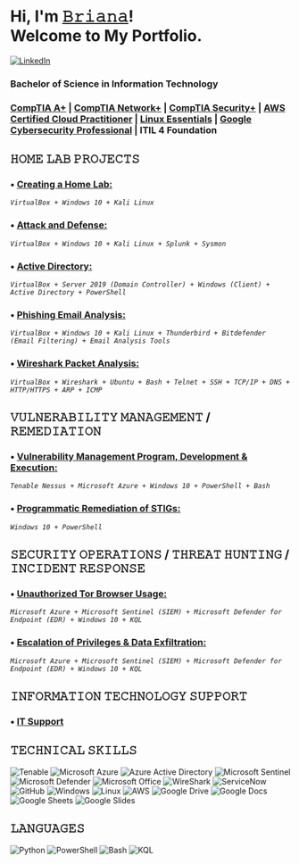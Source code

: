 # Hi, I'm <a href="https://www.linkedin.com/in/brianalwillis/">𝙱𝚛𝚒𝚊𝚗𝚊</a>!<br>Welcome to My Portfolio. 
[![LinkedIn](https://img.shields.io/badge/LinkedIn-Lets_Connect!-blue?logo=linkedin&logoColor=white)](https://www.linkedin.com/in/brianalwillis/)

### Bachelor of Science in Information Technology
### [CompTIA A+](https://www.credly.com/earner/earned/badge/b053f3c0-6e80-4d2e-bb8c-f8f4f8172a40) | [CompTIA Network+](https://www.credly.com/earner/earned/badge/8ca33678-28c0-4119-b5b4-822a320eb803) | [CompTIA Security+](https://www.credly.com/earner/earned/badge/da5ce54c-26da-4b7e-849b-182c826863c5) | [AWS Certified Cloud Practitioner](https://www.credly.com/earner/earned/badge/6f187de9-6d92-4634-b4a7-d0c02943d1af) | [Linux Essentials](https://www.credly.com/earner/earned/badge/043dea14-3383-4b88-86bd-e26f7be1d630) | [Google Cybersecurity Professional](https://www.credly.com/earner/earned/badge/bbe5b941-760f-4552-803f-c85c04d2a9c9) | ITIL 4 Foundation

## 𝙷𝙾𝙼𝙴 𝙻𝙰𝙱 𝙿𝚁𝙾𝙹𝙴𝙲𝚃𝚂

### • [Creating a Home Lab:](https://github.com/brianalwillis/virtual-home-lab/blob/main/README.md) 
*`VirtualBox + Windows 10 + Kali Linux`*
### • [Attack and Defense:](https://github.com/brianalwillis/virtual-home-lab/blob/main/attack-defend.md) 
*`VirtualBox + Windows 10 + Kali Linux + Splunk + Sysmon`*
### • [Active Directory:](https://github.com/brianalwillis/virtual-home-lab/blob/main/active-directory.md) 
*`VirtualBox + Server 2019 (Domain Controller) + Windows (Client) + Active Directory + PowerShell`*
### • [Phishing Email Analysis:](https://github.com/brianalwillis/phishing-email-analysis/blob/main/README.md)
*`VirtualBox + Windows 10 + Kali Linux + Thunderbird + Bitdefender (Email Filtering) + Email Analysis Tools`*
### • [Wireshark Packet Analysis:](https://github.com/brianalwillis/wireshark-packet-analysis/tree/main)
*`VirtualBox + Wireshark + Ubuntu + Bash + Telnet + SSH + TCP/IP + DNS + HTTP/HTTPS + ARP + ICMP`*

## 𝚅𝚄𝙻𝙽𝙴𝚁𝙰𝙱𝙸𝙻𝙸𝚃𝚈 𝙼𝙰𝙽𝙰𝙶𝙴𝙼𝙴𝙽𝚃 / 𝚁𝙴𝙼𝙴𝙳𝙸𝙰𝚃𝙸𝙾𝙽

### • [Vulnerability Management Program, Development & Execution:](https://github.com/brianalwillis/vulnerability-management-program) 
*`Tenable Nessus + Microsoft Azure + Windows 10 + PowerShell + Bash`*
### • [Programmatic Remediation of STIGs:](https://github.com/brianalwillis/programmatic-vulnerability-remediation)
*`Windows 10 + PowerShell`*

## 𝚂𝙴𝙲𝚄𝚁𝙸𝚃𝚈 𝙾𝙿𝙴𝚁𝙰𝚃𝙸𝙾𝙽𝚂 / 𝚃𝙷𝚁𝙴𝙰𝚃 𝙷𝚄𝙽𝚃𝙸𝙽𝙶 / 𝙸𝙽𝙲𝙸𝙳𝙴𝙽𝚃 𝚁𝙴𝚂𝙿𝙾𝙽𝚂𝙴

### • [Unauthorized Tor Browser Usage:](https://github.com/brianalwillis/threat-hunting-scenario-tor/blob/main/README.md)
*`Microsoft Azure + Microsoft Sentinel (SIEM) + Microsoft Defender for Endpoint (EDR) + Windows 10 + KQL`* 
### • [Escalation of Privileges & Data Exfiltration:](https://github.com/brianalwillis/incident-response-linux/blob/main/README.md)
*`Microsoft Azure + Microsoft Sentinel (SIEM) + Microsoft Defender for Endpoint (EDR) + Windows 10 + KQL`* 

## 𝙸𝙽𝙵𝙾𝚁𝙼𝙰𝚃𝙸𝙾𝙽 𝚃𝙴𝙲𝙷𝙽𝙾𝙻𝙾𝙶𝚈 𝚂𝚄𝙿𝙿𝙾𝚁𝚃

### • [IT Support](https://docs.google.com/document/d/1WcZ9Qxq9uVz84WpdCy7kYp1DztAs-bsZckTrtxtLlHM/edit?tab=t.0)

## 𝚃𝙴𝙲𝙷𝙽𝙸𝙲𝙰𝙻 𝚂𝙺𝙸𝙻𝙻𝚂

![Tenable](https://img.shields.io/badge/-Tenable-242B75?style=flat-square&logo=Tenable) 
![Microsoft Azure](https://img.shields.io/badge/-Microsoft_Azure-0078D4?style=flat-square&logo=Microsoft_Azure)
![Azure Active Directory](https://img.shields.io/badge/-Azure_Active_Directory-0b7cdf?style=flat-square&logo=Azure_Active_Directory)
![Microsoft Sentinel](https://img.shields.io/badge/-Microsoft_Sentinel-5cb2f1?style=flat-square&logo=Microsoft_Sentinel)
![Microsoft Defender](https://img.shields.io/badge/-Microsoft_Defender-1087da?style=flat-square&logo=Microsoft_Defender)
![Microsoft Office](https://img.shields.io/badge/-Microsoft_Office_365-7557a4?style=flat-square&logo=Microsoft_Office_365)
![WireShark](https://img.shields.io/badge/-WireShark-8abbd4?style=flat-square&logo=WireShark)
![ServiceNow](https://img.shields.io/badge/-ServiceNow-85b7a4?style=flat-square&logo=ServiceNow)
![GitHub](https://img.shields.io/badge/-GitHub-181717?style=flat-square&logo=github)
![Windows](https://img.shields.io/badge/-Windows-0078d7?style=flat-square&logo=Windows)
![Linux](https://img.shields.io/badge/-Linux-FCC624?style=flat-square&logo=linux&logoColor=black)
![AWS](https://img.shields.io/badge/-AWS-1d242e?style=flat-square&logo=AWS)
![Google Drive](https://img.shields.io/badge/-Google_Drive-4285F4?style=flat-square&logo=GoogleDrive&logoColor=white)
![Google Docs](https://img.shields.io/badge/-Google_Docs-4285F4?style=flat-square&logo=GoogleDocs&logoColor=white)
![Google Sheets](https://img.shields.io/badge/-Google_Sheets-34A853?style=flat-square&logo=GoogleSheets&logoColor=white)
![Google Slides](https://img.shields.io/badge/-Google_Slides-FBBC04?style=flat-square&logo=GoogleSlides&logoColor=black)

## 𝙻𝙰𝙽𝙶𝚄𝙰𝙶𝙴𝚂

![Python](https://img.shields.io/badge/-Python-3776AB?style=flat-square&logo=Python&logoColor=white)
![PowerShell](https://img.shields.io/badge/-Powershell-5793fa?style=flat-square&logo=Powershell)
![Bash](https://img.shields.io/badge/-Bash-4EAA25?style=flat-square&logo=gnubash&logoColor=white)
![KQL](https://img.shields.io/badge/-KQL-36336e?style=flat-square&logo=KQL)
